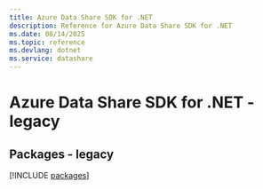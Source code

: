 ```yaml
---
title: Azure Data Share SDK for .NET
description: Reference for Azure Data Share SDK for .NET
ms.date: 08/14/2025
ms.topic: reference
ms.devlang: dotnet
ms.service: datashare
---
```

# Azure Data Share SDK for .NET - legacy
## Packages - legacy
[!INCLUDE [packages](data-share-index.md)]
